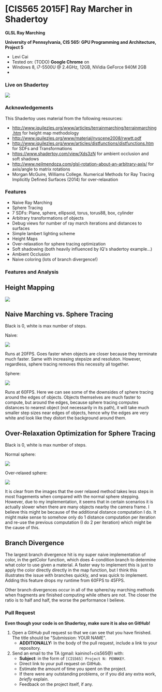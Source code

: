 # [CIS565 2015F] Ray Marcher in Shadertoy

**GLSL Ray Marching**

**University of Pennsylvania, CIS 565: GPU Programming and Architecture, Project 5**

* Levi Cai
* Tested on: (TODO) **Google Chrome** on
* Windows 8, i7-5500U @ 2.4GHz, 12GB, NVidia GeForce 940M 2GB
* 
### Live on Shadertoy

[![](img/labelled_shapes.png)](https://www.shadertoy.com/view/ll2SzG)

### Acknowledgements

This Shadertoy uses material from the following resources:

* http://www.iquilezles.org/www/articles/terrainmarching/terrainmarching.htm for height map methodology
* http://www.iquilezles.org/www/material/nvscene2008/rwwtt.pdf
* http://www.iquilezles.org/www/articles/distfunctions/distfunctions.htm for SDFs and Transformations
* https://www.shadertoy.com/view/Xds3zN for ambient occlusion and soft shadows
* http://www.neilmendoza.com/glsl-rotation-about-an-arbitrary-axis/ for axis/angle to matrix rotations
* Morgan McGuire, Williams College. Numerical Methods for Ray Tracing Implicitly Defined Surfaces (2014) for over-relaxation

### Features

* Naive Ray Marching
* Sphere Tracing
* 7 SDFs: Plane, sphere, ellipsoid, torus, torus88, box, cylinder
* Arbitrary transformations of objects
* Debug views for number of ray march iterations and distances to surfaces
* Simple lambert lighting scheme
* Height Maps
* Over-relaxation for sphere tracing optimization
* Soft shadowing (both heavily influenced by IQ's shadertoy example...)
* Ambient Occlusion
* Naive coloring (lots of branch divergence!)

### Features and Analysis

## Height Mapping

![](img/height_map.PNG)

## Naive Marching vs. Sphere Tracing

Black is 0, white is max number of steps.

Naive:

![](img/naive_cast_ray_iter.PNG)

Runs at 20FPS. Goes faster when objects are closer because they terminate much faster. Same with increasing stepsize and resoluton. However, regardless, sphere tracing removes this necessity all together.

Sphere:

![](img/cast_ray_iter.PNG)

Runs at 60FPS. Here we can see some of the downsides of sphere tracing around the edges of objects. Objects themselves are much faster to compute, but around the edges, because sphere tracing computes distances to nearest object (not necessarily in its path), it will take much smaller step sizes near edges of objects, hence why the edges are very white and look like they distort the background around them.

## Over-Relaxation Optimization for Sphere Tracing

Black is 0, white is max number of steps.

Normal sphere:

![](img/cast_ray_iter_vs_relaxed.PNG)

Over-relaxed sphere:

![](img/over_relaxation_iter.PNG)

It is clear from the images that the over relaxed method takes less steps in most fragements when compared with the normal sphere stepping. However, due to my implementation, it seems that in certain scenarios it is actually slower when there are many objects nearby the camera frame. I believe this might be because of the additional distance computation I do. It might make sense to somehow only do 1 distance computation per iteration and re-use the previous computation (I do 2 per iteration) which might be the cause of this.

## Branch Divergence

The largest branch divergence hit is my super naive implementation of color, in the getColor function, which does 4-condition branch to determine what color to use given a material. A faster way to implement this is just to apply the color directly directly in the map function, but I think this illustrates the issue with branches quickly, and was quick to implement. Adding this feature drops my runtime from 60FPS to 45FPS.

Other branch divergences occur in all of the sphere/ray marching methods when fragments are finished computing while others are not. The closer the ratio is to half and half, the worse the performance I believe.


### Pull Request

**Even though your code is on Shadertoy, make sure it is also on GitHub!**

1. Open a GitHub pull request so that we can see that you have finished.
   The title should be "Submission: YOUR NAME".
   * **ADDITIONALLY:**
     In the body of the pull request, include a link to your repository.
2. Send an email to the TA (gmail: kainino1+cis565@) with:
   * **Subject**: in the form of `[CIS565] Project N: PENNKEY`.
   * Direct link to your pull request on GitHub.
   * Estimate the amount of time you spent on the project.
   * If there were any outstanding problems, or if you did any extra
     work, *briefly* explain.
   * Feedback on the project itself, if any.
